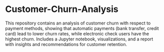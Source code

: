 # Customer-Churn-Analysis
This repository contains an analysis of customer churn with respect to payment methods, showing that automatic payments (bank transfer, credit card) lead to lower churn rates, while electronic check users have the highest churn. Includes a Jupyter notebook, visualizations, and a report with insights and recommendations for customer retention.
